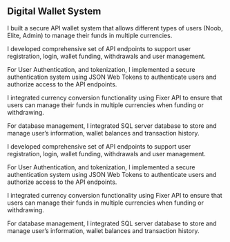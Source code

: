 
## Digital Wallet System

I built a secure API wallet system that allows different types of users (Noob, Elite, Admin) to manage their funds in multiple currencies. 


I developed comprehensive set of API endpoints to support user registration, login, wallet funding, withdrawals and user management.


For User Authentication, and tokenization, I implemented a secure authentication system using JSON Web Tokens to authenticate users and authorize access to the API endpoints.


I integrated currency conversion functionality using Fixer API to ensure that users can manage their funds in multiple currencies when funding or withdrawing.


For database management, I integrated SQL server database to store and manage user’s information, wallet balances and transaction history.


I developed comprehensive set of API endpoints to support user registration, login, wallet funding, withdrawals and user management.

For User Authentication, and tokenization, I implemented a secure authentication system using JSON Web Tokens to authenticate users and authorize access to the API endpoints.

I integrated currency conversion functionality using Fixer API to ensure that users can manage their funds in multiple currencies when funding or withdrawing.

For database management, I integrated SQL server database to store and manage user’s information, wallet balances and transaction history.
